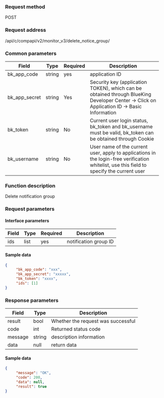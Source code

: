 ### Request method

POST


### Request address

/api/c/compapi/v2/monitor_v3/delete_notice_group/


### Common parameters

| Field | Type | Required | Description |
|-----------|------------|--------|------------|
| bk_app_code | string | yes | application ID |
| bk_app_secret| string | Yes | Security key (application TOKEN), which can be obtained through BlueKing Developer Center -> Click on Application ID -> Basic Information |
| bk_token | string | No | Current user login status, bk_token and bk_username must be valid, bk_token can be obtained through Cookie |
| bk_username | string | No | User name of the current user, apply to applications in the login-free verification whitelist, use this field to specify the current user |


### Function description

Delete notification group

### Request parameters



#### Interface parameters

| Field | Type | Required | Description |
| ---- | ---- | ---- | -------- |
| ids | list | yes | notification group ID |

#### Sample data

```json
{
     "bk_app_code": "xxx",
     "bk_app_secret": "xxxxx",
     "bk_token": "xxxx",
     "ids": [1]
}
```

### Response parameters

| Field | Type | Description |
| ------- | ------ | ---------- |
| result | bool | Whether the request was successful |
| code | int | Returned status code |
| message | string | description information |
| data | null | return data |

#### Sample data

```json
{
     "message": "OK",
     "code": 200,
     "data": null,
     "result": true
}
```
